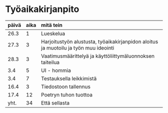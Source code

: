 # Työaikakirjanpito
| päivä  | aika | mitä tein | 
| :------------- | :------------- | :------------- |
| 26.3  | 1 | Lueskelua  |
| 27.3  | 3 | Harjoitustyön alustusta, työaikakirjanpidon aloitus ja muotoilu ja työn muu ideointi  |
| 28.3  | 3 | Vaatimusmäärittelyä ja käyttöliittymäluonnoksen taiteilua  |
| 3.4  | 5 | UI - hommia  |
| 3.4  | 7 | Testauksella leikkimistä  |
| 16.4  | 3 | Tiedostoon tallennus  |
| 17.4  | 12 | Poetryn tuhon tuottoa  |
| yht.  | 34 | Että sellasta  |
